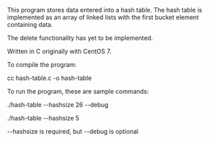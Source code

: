 This program stores data entered into a hash table.  The hash table is implemented as an 
array of linked lists with the first bucket element containing data.

The delete functionality has yet to be implemented.


Written in C originally with CentOS 7.


To compile the program:

cc hash-table.c -o hash-table



To run the program, these are sample commands:

./hash-table --hashsize 26 --debug

./hash-table --hashsize 5


--hashsize is required, but --debug is optional

